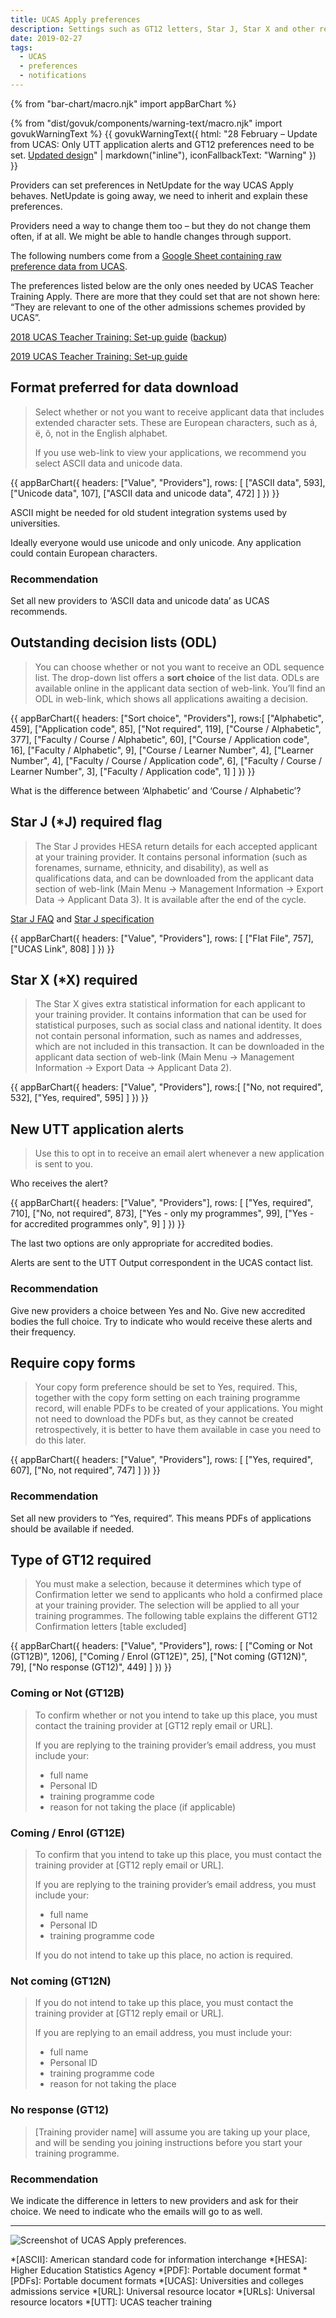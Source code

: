 ```yaml
---
title: UCAS Apply preferences
description: Settings such as GT12 letters, Star J, Star X and other requirements
date: 2019-02-27
tags:
  - UCAS
  - preferences
  - notifications
---
```

{% from "bar-chart/macro.njk" import appBarChart %}

{% from "dist/govuk/components/warning-text/macro.njk" import govukWarningText %}
{{ govukWarningText({
  html: "28 February – Update from UCAS: Only UTT application alerts and GT12 preferences need to be set. [Updated design](/publish-teacher-training-courses/ucas-apply-preferences-2)" | markdown("inline"),
  iconFallbackText: "Warning"
}) }}

Providers can set preferences in NetUpdate for the way UCAS Apply behaves. NetUpdate is going away, we need to inherit and explain these preferences.

Providers need a way to change them too – but they do not change them often, if at all. We might be able to handle changes through support.

The following numbers come from a [Google Sheet containing raw preference data from UCAS](https://docs.google.com/spreadsheets/d/11YlO-_mbXoBMdZq2rPFiu6-Api4CHHYHiza41grj94A/).

The preferences listed below are the only ones needed by UCAS Teacher Training Apply. There are more that they could set that are not shown here: “They are relevant to one of the other admissions schemes provided by UCAS”.

[2018 UCAS Teacher Training: Set-up guide](https://www.ucas.com/file/115581/download?token=mv-G6P53) ([backup](/documents/utt-set-up-guide.pdf))

[2019 UCAS Teacher Training: Set-up guide](/documents/ucas-teacher-training-set-up-guide-2019.pdf)

## Format preferred for data download

> Select whether or not you want to receive applicant data that includes extended character sets. These are European characters, such as á, ë, õ, not in the English alphabet.
>
> If you use web-link to view your applications, we recommend you select ASCII data and unicode data.

{{ appBarChart({
  headers: ["Value", "Providers"],
  rows: [
    ["ASCII data", 593],
    ["Unicode data", 107],
    ["ASCII data and unicode data", 472]
  ]
}) }}

ASCII might be needed for old student integration systems used by universities.

Ideally everyone would use unicode and only unicode. Any application could contain European characters.

### Recommendation

Set all new providers to ‘ASCII data and unicode data’ as UCAS recommends.

## Outstanding decision lists (ODL)

> You can choose whether or not you want to receive an ODL sequence list. The drop-down list offers a **sort choice** of the list data. ODLs are available online in the applicant data section of web-link. You’ll find an ODL in web-link, which shows all applications awaiting a decision.

{{ appBarChart({
  headers: ["Sort choice", "Providers"],
  rows:[
    ["Alphabetic", 459],
    ["Application code", 85],
    ["Not required", 119],
    ["Course / Alphabetic", 377],
    ["Faculty / Course / Alphabetic", 60],
    ["Course / Application code", 16],
    ["Faculty / Alphabetic", 9],
    ["Course / Learner Number", 4],
    ["Learner Number", 4],
    ["Faculty / Course / Application code", 6],
    ["Faculty / Course / Learner Number", 3],
    ["Faculty / Application code", 1]
  ]
}) }}

What is the difference between ‘Alphabetic’ and ‘Course / Alphabetic’?

## Star J (*J) required flag

> The Star J provides HESA return details for each accepted applicant at your training provider. It contains personal information (such as forenames, surname, ethnicity, and disability), as well as qualifications data, and can be downloaded from the applicant data section of web-link (Main Menu → Management Information → Export Data → Applicant Data 3). It is available after the end of the cycle.

[Star J FAQ](https://www.hesa.ac.uk/collection/c16051/starj) and [Star J specification](https://www.hesa.ac.uk/collection/c17051/starj_specification.pdf)

{{ appBarChart({
  headers: ["Value", "Providers"],
  rows: [
    ["Flat File", 757],
    ["UCAS Link", 808]
  ]
}) }}

## Star X (*X) required

> The Star X gives extra statistical information for each applicant to your training provider. It contains information that can be used for statistical purposes, such as social class and national identity. It does not contain personal information, such as names and addresses, which are not included in this transaction. It can be downloaded in the applicant data section of web-link (Main Menu → Management Information → Export Data → Applicant Data 2).

{{ appBarChart({
  headers: ["Value", "Providers"],
  rows:[
    ["No, not required", 532],
    ["Yes, required", 595]
  ]
}) }}

## New UTT application alerts

> Use this to opt in to receive an email alert whenever a new application is sent to you.

Who receives the alert?

{{ appBarChart({
  headers: ["Value", "Providers"],
  rows: [
    ["Yes, required", 710],
    ["No, not required", 873],
    ["Yes - only my programmes", 99],
    ["Yes - for accredited programmes only", 9]
  ]
}) }}

The last two options are only appropriate for accredited bodies.

Alerts are sent to the UTT Output correspondent in the UCAS contact list.

### Recommendation

Give new providers a choice between Yes and No. Give new accredited bodies the full choice. Try to indicate who would receive these alerts and their frequency.

## Require copy forms

> Your copy form preference should be set to Yes, required. This, together with the copy form setting on each training programme record, will enable PDFs to be created of your applications. You might not need to download the PDFs but, as they cannot be created retrospectively, it is better to have them available in case you need to do this later.

{{ appBarChart({
  headers: ["Value", "Providers"],
  rows: [
    ["Yes, required", 607],
    ["No, not required", 747]
  ]
}) }}

### Recommendation

Set all new providers to “Yes, required”. This means PDFs of applications should be available if needed.

## Type of GT12 required

> You must make a selection, because it determines which type of Confirmation letter we send to applicants who hold a confirmed place at your training provider. The selection will be applied to all your training programmes. The following table explains the different GT12 Confirmation letters [table excluded]

{{ appBarChart({
  headers: ["Value", "Providers"],
  rows: [
    ["Coming or Not (GT12B)", 1206],
    ["Coming / Enrol (GT12E)", 25],
    ["Not coming (GT12N)", 79],
    ["No response (GT12)", 449]
  ]
}) }}

### Coming or Not (GT12B)

> To confirm whether or not you intend to take up this place, you must contact the training provider at [GT12 reply email or URL].
>
> If you are replying to the training provider’s email address, you must include your:
>
> - full name
> - Personal ID
> - training programme code
> - reason for not taking the place (if applicable)

### Coming / Enrol (GT12E)

> To confirm that you intend to take up this place, you must contact the training provider at [GT12 reply email or URL].
>
> If you are replying to the training provider’s email address, you must include your:
>
> - full name
> - Personal ID
> - training programme code
>
> If you do not intend to take up this place, no action is required.

### Not coming (GT12N)

> If you do not intend to take up this place, you must contact the training provider at [GT12 reply email or URL].
>
> If you are replying to an email address, you must include your:
>
> - full name
> - Personal ID
> - training programme code
> - reason for not taking the place

### No response (GT12)

> [Training provider name] will assume you are taking up your place, and will be sending you joining instructions before you start your training programme.

### Recommendation

We indicate the difference in letters to new providers and ask for their choice. We need to indicate who the emails will go to as well.

* * *

![Screenshot of UCAS Apply preferences.](ucas-apply-preferences.png "UCAS Apply preferences")

*[ASCII]: American standard code for information interchange
*[HESA]: Higher Education Statistics Agency
*[PDF]: Portable document format
*[PDFs]: Portable document formats
*[UCAS]: Universities and colleges admissions service
*[URL]: Universal resource locator
*[URLs]: Universal resource locators
*[UTT]: UCAS teacher training
